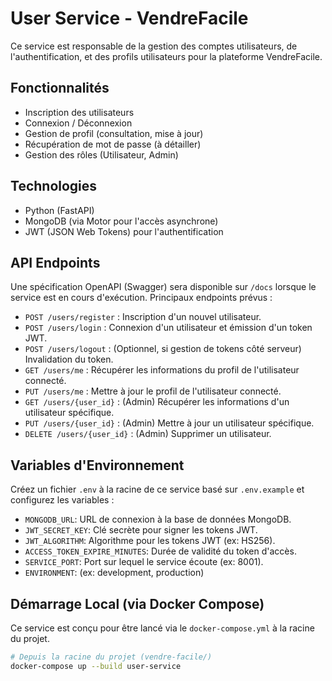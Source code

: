 # User Service - VendreFacile

Ce service est responsable de la gestion des comptes utilisateurs, de l'authentification, et des profils utilisateurs pour la plateforme VendreFacile.

## Fonctionnalités

- Inscription des utilisateurs
- Connexion / Déconnexion
- Gestion de profil (consultation, mise à jour)
- Récupération de mot de passe (à détailler)
- Gestion des rôles (Utilisateur, Admin)

## Technologies

- Python (FastAPI)
- MongoDB (via Motor pour l'accès asynchrone)
- JWT (JSON Web Tokens) pour l'authentification

## API Endpoints

Une spécification OpenAPI (Swagger) sera disponible sur `/docs` lorsque le service est en cours d'exécution.
Principaux endpoints prévus :

- `POST /users/register` : Inscription d'un nouvel utilisateur.
- `POST /users/login` : Connexion d'un utilisateur et émission d'un token JWT.
- `POST /users/logout` : (Optionnel, si gestion de tokens côté serveur) Invalidation du token.
- `GET /users/me` : Récupérer les informations du profil de l'utilisateur connecté.
- `PUT /users/me` : Mettre à jour le profil de l'utilisateur connecté.
- `GET /users/{user_id}` : (Admin) Récupérer les informations d'un utilisateur spécifique.
- `PUT /users/{user_id}` : (Admin) Mettre à jour un utilisateur spécifique.
- `DELETE /users/{user_id}` : (Admin) Supprimer un utilisateur.

## Variables d'Environnement

Créez un fichier `.env` à la racine de ce service basé sur `.env.example` et configurez les variables :

- `MONGODB_URL`: URL de connexion à la base de données MongoDB.
- `JWT_SECRET_KEY`: Clé secrète pour signer les tokens JWT.
- `JWT_ALGORITHM`: Algorithme pour les tokens JWT (ex: HS256).
- `ACCESS_TOKEN_EXPIRE_MINUTES`: Durée de validité du token d'accès.
- `SERVICE_PORT`: Port sur lequel le service écoute (ex: 8001).
- `ENVIRONMENT`: (ex: development, production)

## Démarrage Local (via Docker Compose)

Ce service est conçu pour être lancé via le `docker-compose.yml` à la racine du projet.

```bash
# Depuis la racine du projet (vendre-facile/)
docker-compose up --build user-service